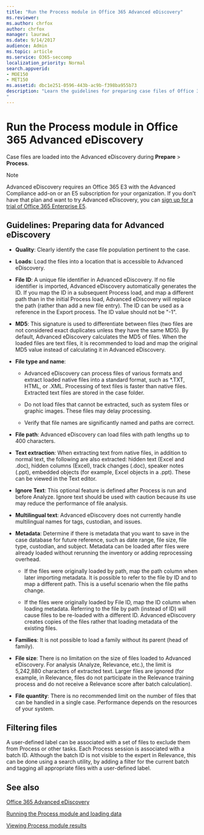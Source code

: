 ```yaml
---
title: "Run the Process module in Office 365 Advanced eDiscovery"
ms.reviewer: 
ms.author: chrfox
author: chrfox
manager: laurawi
ms.date: 9/14/2017
audience: Admin
ms.topic: article
ms.service: O365-seccomp
localization_priority: Normal
search.appverid: 
- MOE150
- MET150
ms.assetid: dbc1e251-0596-443b-ac9b-f398ba955b73
description: "Learn the guidelines for preparing case files of Office 365 data for analysis with Office 365 Advanced eDiscovery. 
"
---
```


# Run the Process module in Office 365 Advanced eDiscovery

Case files are loaded into the Advanced eDiscovery during **Prepare** \> **Process**. 
  
> [!NOTE]
> Advanced eDiscovery requires an Office 365 E3 with the Advanced Compliance add-on or an E5 subscription for your organization. If you don't have that plan and want to try Advanced eDiscovery, you can [sign up for a trial of Office 365 Enterprise E5](https://go.microsoft.com/fwlink/p/?LinkID=698279). 
  
## Guidelines: Preparing data for Advanced eDiscovery

- **Quality**: Clearly identify the case file population pertinent to the case.
    
- **Loads**: Load the files into a location that is accessible to Advanced eDiscovery.
    
- **File ID**: A unique file identifier in Advanced eDiscovery. If no file identifier is imported, Advanced eDiscovery automatically generates the ID. If you map the ID in a subsequent Process load, and map a different path than in the initial Process load, Advanced eDiscovery will replace the path (rather than add a new file entry). The ID can be used as a reference in the Export process. The ID value should not be "-1".
    
- **MD5**: This signature is used to differentiate between files (two files are not considered exact duplicates unless they have the same MD5). By default, Advanced eDiscovery calculates the MD5 of files. When the loaded files are text files, it is recommended to load and map the original MD5 value instead of calculating it in Advanced eDiscovery.
    
- **File type and name**:
    
  - Advanced eDiscovery can process files of various formats and extract loaded native files into a standard format, such as \*.TXT, HTML, or .XML. Processing of text files is faster than native files. Extracted text files are stored in the case folder.
    
  - Do not load files that cannot be extracted, such as system files or graphic images. These files may delay processing.
    
  - Verify that file names are significantly named and paths are correct.
    
- **File path**: Advanced eDiscovery can load files with path lengths up to 400 characters.
    
- **Text extraction**: When extracting text from native files, in addition to normal text, the following are also extracted: hidden text (Excel and .doc), hidden columns (Excel), track changes (.doc), speaker notes (.ppt), embedded objects (for example, Excel objects in a .ppt). These can be viewed in the Text editor.
    
- **Ignore Text**: This optional feature is defined after Process is run and before Analyze. Ignore text should be used with caution because its use may reduce the performance of file analysis.
    
- **Multilingual text**: Advanced eDiscovery does not currently handle multilingual names for tags, custodian, and issues.
    
- **Metadata**: Determine if there is metadata that you want to save in the case database for future reference, such as date range, file size, file type, custodian, and subject. Metadata can be loaded after files were already loaded without rerunning the inventory or adding reprocessing overhead. 
    
  - If the files were originally loaded by path, map the path column when later importing metadata. It is possible to refer to the file by ID and to map a different path. This is a useful scenario when the file paths change.
    
  - If the files were originally loaded by File ID, map the ID column when loading metadata. Referring to the file by path (instead of ID) will cause files to be re-loaded with a different ID. Advanced eDiscovery creates copies of the files rather that loading metadata of the existing files.
    
- **Families**: It is not possible to load a family without its parent (head of family). 
    
- **File size**: There is no limitation on the size of files loaded to Advanced eDiscovery. For analysis (Analyze, Relevance, etc.), the limit is 5,242,880 characters of extracted text. Larger files are ignored (for example, in Relevance, files do not participate in the Relevance training process and do not receive a Relevance score after batch calculation).
    
- **File quantity**: There is no recommended limit on the number of files that can be handled in a single case. Performance depends on the resources of your system. 
    
## Filtering files

A user-defined label can be associated with a set of files to exclude them from Process or other tasks. Each Process session is associated with a batch ID. Although the batch ID is not visible to the expert in Relevance, this can be done using a search utility, by adding a filter for the current batch and tagging all appropriate files with a user-defined label. 
  
## See also

[Office 365 Advanced eDiscovery](office-365-advanced-ediscovery.md)
  
[Running the Process module and loading data](run-the-process-module-and-load-data-in-advanced-ediscovery.md)
  
[Viewing Process module results](view-process-module-results-in-advanced-ediscovery.md)

